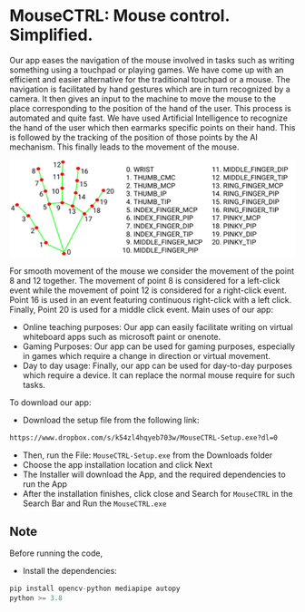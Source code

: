 # MouseCTRL: Mouse control. Simplified.
Our app eases the navigation of the mouse involved in tasks such as writing something using a touchpad or playing games. We have come up with an efficient and easier alternative for the traditional touchpad or a mouse. The navigation is facilitated by hand gestures which are in turn recognized by a camera. It then gives an input to the machine to move the mouse to the place corresponding to the position of the hand of the user. This process is automated and quite fast. We have used Artificial Intelligence to recognize the hand of the user which then earmarks specific points on their hand. This is followed by the tracking of the position of those points by the AI mechanism. This finally leads to the movement of the mouse.

![Hand Recognition](https://raw.githubusercontent.com/MouseCTRL/MouseCTRL/main/images/Hand-Recognition.png)

For smooth movement of the mouse we consider the movement of the point 8 and 12 together. The movement of point 8 is considered for a left-click event while the movement of point 12 is considered for a right-click event. Point 16 is used in an event featuring continuous right-click with a left click. Finally, Point 20 is used for a middle click event.
Main uses of our app: 
-	Online teaching purposes: Our app can easily facilitate writing on virtual whiteboard apps such as microsoft paint or onenote.
-	Gaming Purposes: Our app can be used for gaming purposes, especially in games which require a change in direction or virtual movement.
-	Day to day usage: Finally, our app can be used for day-to-day purposes which require a device. It can replace the normal mouse require for such tasks.

To download our app:
- Download the setup file from the following link:
```bash
https://www.dropbox.com/s/k54zl4hqyeb703w/MouseCTRL-Setup.exe?dl=0
```
- Then, run the File: `MouseCTRL-Setup.exe` from the Downloads folder
- Choose the app installation location and click Next
- The Installer will download the App, and the required dependencies to run the App
- After the installation finishes, click close and Search for `MouseCTRL` in the Search Bar and Run the `MouseCTRL.exe`

## Note
Before running the code, 
- Install the dependencies: 
```python
pip install opencv-python mediapipe autopy
python >= 3.8
```
